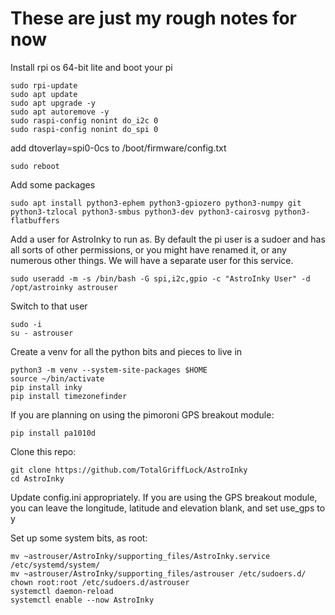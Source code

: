 # These are just my rough notes for now

Install rpi os 64-bit lite and boot your pi

```
sudo rpi-update
sudo apt update
sudo apt upgrade -y
sudo apt autoremove -y
sudo raspi-config nonint do_i2c 0
sudo raspi-config nonint do_spi 0
```

add
dtoverlay=spi0-0cs
to /boot/firmware/config.txt
```
sudo reboot
```

Add some packages
```
sudo apt install python3-ephem python3-gpiozero python3-numpy git python3-tzlocal python3-smbus python3-dev python3-cairosvg python3-flatbuffers
```

Add a user for AstroInky to run as. By default the pi user is a sudoer and has all sorts of other permissions, or you might have renamed it, or any numerous other things. We will have a separate user for this service.
```
sudo useradd -m -s /bin/bash -G spi,i2c,gpio -c "AstroInky User" -d /opt/astroinky astrouser
```
Switch to that user
```
sudo -i
su - astrouser
```

Create a venv for all the python bits and pieces to live in
```
python3 -m venv --system-site-packages $HOME
source ~/bin/activate
pip install inky
pip install timezonefinder
```
If you are planning on using the pimoroni GPS breakout module:
```
pip install pa1010d
```
Clone this repo:
```
git clone https://github.com/TotalGriffLock/AstroInky
cd AstroInky
```
Update config.ini appropriately. If you are using the GPS breakout module, you can leave the longitude, latitude and elevation blank, and set use_gps to y

Set up some system bits, as root:
```
mv ~astrouser/AstroInky/supporting_files/AstroInky.service /etc/systemd/system/
mv ~astrouser/AstroInky/supporting_files/astrouser /etc/sudoers.d/
chown root:root /etc/sudoers.d/astrouser
systemctl daemon-reload
systemctl enable --now AstroInky
```
